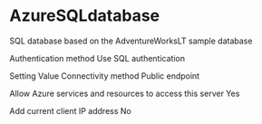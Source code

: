 # AzureSQLdatabase

SQL database based on the AdventureWorksLT sample database

Authentication method	Use SQL authentication

Setting	Value
Connectivity method	Public endpoint





Allow Azure services and resources to access this server
Yes


Add current client IP address
No
